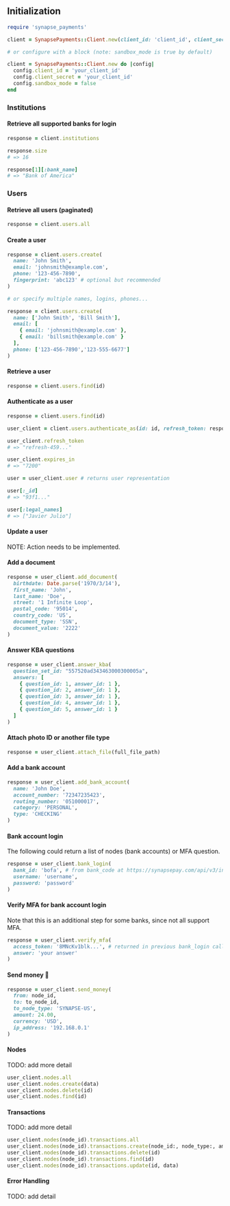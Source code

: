 ## Initialization

```ruby
require 'synapse_payments'

client = SynapsePayments::Client.new(client_id: 'client_id', client_secret: 'client_secret')

# or configure with a block (note: sandbox_mode is true by default)

client = SynapsePayments::Client.new do |config|
  config.client_id = 'your_client_id'
  config.client_secret = 'your_client_id'
  config.sandbox_mode = false
end
```

### Institutions

#### Retrieve all supported banks for login

```ruby
response = client.institutions

response.size
# => 16

response[1][:bank_name]
# => "Bank of America"
```

### Users

#### Retrieve all users (paginated)

```ruby
response = client.users.all
```

#### Create a user

```ruby
response = client.users.create(
  name: 'John Smith', 
  email: 'johnsmith@example.com', 
  phone: '123-456-7890',
  fingerprint: 'abc123' # optional but recommended
)

# or specify multiple names, logins, phones...

response = client.users.create(
  name: ['John Smith', 'Bill Smith'], 
  email: [
    { email: 'johnsmith@example.com' },
    { email: 'billsmith@example.com' }
  ],
  phone: ['123-456-7890','123-555-6677']
)
```

#### Retrieve a user

```ruby
response = client.users.find(id)
```

#### Authenticate as a user

```ruby
response = client.users.find(id)

user_client = client.users.authenticate_as(id: id, refresh_token: response[:refresh_token])

user_client.refresh_token 
# => "refresh-459..."

user_client.expires_in    
# => "7200"

user = user_client.user # returns user representation

user[:_id]
# => "93f1..."

user[:legal_names]
# => ["Javier Julio"]
```

#### Update a user

NOTE: Action needs to be implemented.

#### Add a document

```ruby
response = user_client.add_document(
  birthdate: Date.parse('1970/3/14'),
  first_name: 'John',
  last_name: 'Doe',
  street: '1 Infinite Loop',
  postal_code: '95014',
  country_code: 'US',
  document_type: 'SSN',
  document_value: '2222'
)
```

#### Answer KBA questions

```ruby
response = user_client.answer_kba(
  question_set_id: "557520ad343463000300005a", 
  answers: [
  	{ question_id: 1, answer_id: 1 },
  	{ question_id: 2, answer_id: 1 },
  	{ question_id: 3, answer_id: 1 },
  	{ question_id: 4, answer_id: 1 },
  	{ question_id: 5, answer_id: 1 }
  ]
)
```

#### Attach photo ID or another file type

```ruby
response = user_client.attach_file(full_file_path)
```

#### Add a bank account

```ruby
response = user_client.add_bank_account(
  name: 'John Doe',
  account_number: '72347235423',
  routing_number: '051000017',
  category: 'PERSONAL',
  type: 'CHECKING'
)
```

#### Bank account login

The following could return a list of nodes (bank accounts) or MFA question.

```ruby
response = user_client.bank_login(
  bank_id: 'bofa', # from bank_code at https://synapsepay.com/api/v3/institutions/show
  username: 'username',
  password: 'password'
)
```

#### Verify MFA for bank account login

Note that this is an additional step for some banks, since not all support MFA.

```ruby
response = user_client.verify_mfa(
  access_token: '8MNcKv1blk...', # returned in previous bank_login call
  answer: 'your answer'
)
```

#### Send money 💸

```ruby
response = user_client.send_money(
  from: node_id, 
  to: to_node_id, 
  to_node_type: 'SYNAPSE-US', 
  amount: 24.00, 
  currency: 'USD', 
  ip_address: '192.168.0.1'
)
```

#### Nodes

TODO: add more detail

```ruby
user_client.nodes.all
user_client.nodes.create(data)
user_client.nodes.delete(id)
user_client.nodes.find(id)
```

#### Transactions

TODO: add more detail

```ruby
user_client.nodes(node_id).transactions.all
user_client.nodes(node_id).transactions.create(node_id:, node_type:, amount:, currency:, ip_address:)
user_client.nodes(node_id).transactions.delete(id)
user_client.nodes(node_id).transactions.find(id)
user_client.nodes(node_id).transactions.update(id, data)
```

#### Error Handling

TODO: add detail
